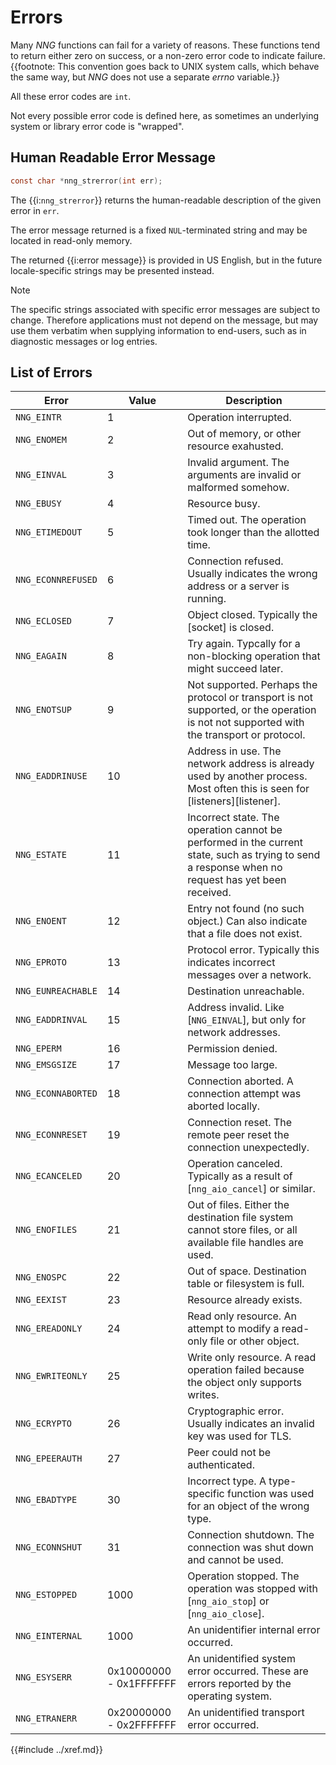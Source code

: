 # Errors

Many _NNG_ functions can fail for a variety of reasons.
These functions tend to return either zero on success,
or a non-zero error code to indicate failure.
{{footnote: This convention goes back to UNIX system calls,
which behave the same way, but _NNG_ does not use a separate
_errno_ variable.}}

All these error codes are `int`.

Not every possible error code is defined here, as sometimes
an underlying system or library error code is "wrapped".

## Human Readable Error Message

```c
const char *nng_strerror(int err);
```

The {{i:`nng_strerror`}} returns the human-readable description of the
given error in `err`.

The error message returned is a fixed `NUL`-terminated string and may be located in
read-only memory.

The returned {{i:error message}} is provided in US English, but in the
future locale-specific strings may be presented instead.

> [!NOTE]
> The specific strings associated with specific error messages are
> subject to change.
> Therefore applications must not depend on the message,
> but may use them verbatim when supplying information to end-users, such
> as in diagnostic messages or log entries.

## List of Errors

| Error                                             | Value                   | Description                                                                                                                                       |
| ------------------------------------------------- | ----------------------- | ------------------------------------------------------------------------------------------------------------------------------------------------- |
| `NNG_EINTR`<a name="NNG_EINTR"></a>               | 1                       | Operation interrupted.                                                                                                                            |
| `NNG_ENOMEM`<a name="NNG_ENOMEM"></a>             | 2                       | Out of memory, or other resource exahusted.                                                                                                       |
| `NNG_EINVAL`<a name="NNG_EINVAL"></a>             | 3                       | Invalid argument. The arguments are invalid or malformed somehow.                                                                                 |
| `NNG_EBUSY`<a name="NNG_EBUSY"></a>               | 4                       | Resource busy.                                                                                                                                    |
| `NNG_ETIMEDOUT`<a name="NNG_ETIMEDOUT"></a>       | 5                       | Timed out. The operation took longer than the allotted time.                                                                                      |
| `NNG_ECONNREFUSED`<a name="NNG_ECONNREFUSED"></a> | 6                       | Connection refused. Usually indicates the wrong address or a server is running.                                                                   |
| `NNG_ECLOSED`<a name="NNG_ECLOSED"></a>           | 7                       | Object closed. Typically the [socket] is closed.                                                                                                  |
| `NNG_EAGAIN`<a name="NNG_EAGAIN"></a>             | 8                       | Try again. Typcally for a non-blocking operation that might succeed later.                                                                        |
| `NNG_ENOTSUP`<a name="NNG_ENOTSUP"></a>           | 9                       | Not supported. Perhaps the protocol or transport is not supported, or the operation is not not supported with the transport or protocol.          |
| `NNG_EADDRINUSE`<a name="NNG_EADDRINUSE"></a>     | 10                      | Address in use. The network address is already used by another process. Most often this is seen for [listeners][listener].                        |
| `NNG_ESTATE`<a name="NNG_ESTATE"></a>             | 11                      | Incorrect state. The operation cannot be performed in the current state, such as trying to send a response when no request has yet been received. |
| `NNG_ENOENT`<a name="NNG_ENOENT"></a>             | 12                      | Entry not found (no such object.) Can also indicate that a file does not exist.                                                                   |
| `NNG_EPROTO`<a name="NNG_EPROTO"></a>             | 13                      | Protocol error. Typically this indicates incorrect messages over a network.                                                                       |
| `NNG_EUNREACHABLE`<a name="NNG_EUNREACHABLE"></a> | 14                      | Destination unreachable.                                                                                                                          |
| `NNG_EADDRINVAL`<a name="NNG_EADDRINVAL"></a>     | 15                      | Address invalid. Like [`NNG_EINVAL`], but only for network addresses.                                                                             |
| `NNG_EPERM`<a name="NNG_EPERM"></a>               | 16                      | Permission denied.                                                                                                                                |
| `NNG_EMSGSIZE`<a name="NNG_EMSGSIZE"></a>         | 17                      | Message too large.                                                                                                                                |
| `NNG_ECONNABORTED`<a name="NNG_ECONNABORTED"></a> | 18                      | Connection aborted. A connection attempt was aborted locally.                                                                                     |
| `NNG_ECONNRESET`<a name="NNG_ECONNRESET"></a>     | 19                      | Connection reset. The remote peer reset the connection unexpectedly.                                                                              |
| `NNG_ECANCELED`<a name="NNG_ECANCELED"></a>       | 20                      | Operation canceled. Typically as a result of [`nng_aio_cancel`] or similar.                                                                       |
| `NNG_ENOFILES`<a name="NNG_ENOFILES"></a>         | 21                      | Out of files. Either the destination file system cannot store files, or all available file handles are used.                                      |
| `NNG_ENOSPC`<a name="NNG_ENOSPC"></a>             | 22                      | Out of space. Destination table or filesystem is full.                                                                                            |
| `NNG_EEXIST`<a name="NNG_EEXIST"></a>             | 23                      | Resource already exists.                                                                                                                          |
| `NNG_EREADONLY`<a name="NNG_EREADONLY"></a>       | 24                      | Read only resource. An attempt to modify a read-only file or other object.                                                                        |
| `NNG_EWRITEONLY`<a name="NNG_EWRITEONLY"></a>     | 25                      | Write only resource. A read operation failed because the object only supports writes.                                                             |
| `NNG_ECRYPTO`<a name="NNG_ECRYPTO"></a>           | 26                      | Cryptographic error. Usually indicates an invalid key was used for TLS.                                                                           |
| `NNG_EPEERAUTH`<a name="NNG_EPEERAUTH"></a>       | 27                      | Peer could not be authenticated.                                                                                                                  |
| `NNG_EBADTYPE`<a name="NNG_EBADTYPE"></a>         | 30                      | Incorrect type. A type-specific function was used for an object of the wrong type.                                                                |
| `NNG_ECONNSHUT`<a name="NNG_ECONNSHUT"></a>       | 31                      | Connection shutdown. The connection was shut down and cannot be used.                                                                             |
| `NNG_ESTOPPED`<a name="NNG_ESTOPPED"></a>         | 1000                    | Operation stopped. The operation was stopped with [`nng_aio_stop`] or [`nng_aio_close`].                                                          |
| `NNG_EINTERNAL`<a name="NNG_EINTERNAL"></a>       | 1000                    | An unidentifier internal error occurred.                                                                                                          |
| `NNG_ESYSERR`<a name="NNG_ESYSERR"></a>           | 0x10000000 - 0x1FFFFFFF | An unidentified system error occurred. These are errors reported by the operating system.                                                         |
| `NNG_ETRANERR`<a name="NNG_ETRANERR"></a>         | 0x20000000 - 0x2FFFFFFF | An unidentified transport error occurred.                                                                                                         |

{{#include ../xref.md}}
